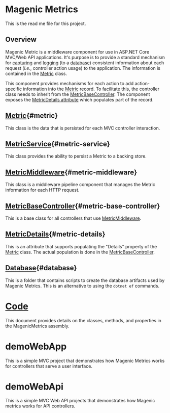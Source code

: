 # Magenic Metrics
This is the read me file for this project.

## Overview
Magenic Metric is a middleware component for use in ASP.NET Core MVC/Web API applications.
It's purpose is to provide a standard mechanism for [capturing](#metric-middleware) and [logging](#metric-service) 
(to a [database](#database)) consistent information about each request (*i.e.*, controller action usage) to the application.
The information is contained in the [Metric](#metric) class.

This component provides mechanisms for each action to add action-specific information into the [Metric](#metric) record.
To facilitate this, the controller class needs to inherit from the [MetricBaseController](#metric-base-controller).
The component exposes the [MetricDetails attribute](#metric-details) which populates part of the record.

## [Metric](Documentation/Metric.md){#metric}
This class is the data that is persisted for each MVC controller interaction.

## [MetricService](Documentation/MetricService.md){#metric-service}
This class provides the ability to persist a Metric to a backing store.

## [MetricMiddleware](Documentation/MetricMiddleware.md){#metric-middleware}
This class is a middleware pipeline component that manages the Metric information for each HTTP request.

## [MetricBaseController](Documentation/MetricBaseController.md){#metric-base-controller}
This is a base class for all controllers that use [MetricMiddleware](#metric-middleware).

## [MetricDetails](Documentation/MetricDetails.md){#metric-details}
This is an attribute that supports populating the "Details" property of the [Metric](#metric) class.
The actual population is done in the [MetricBaseController](#metric-base-controller).

## [Database](Documentation/Database.md){#database}
This is a folder that contains scripts to create the database artifacts used by Magenic Metrics. This is an alternative to using the `dotnet ef` commands.

# [Code](Documentation/MagenicMetrics.md)
This document provides details on the classes, methods, and properties in the MagenicMetrics assembly.

# demoWebApp
This is a simple MVC project that demonstrates how Magenic Metrics works for controllers that serve a user interface.

# demoWebApi
This is a simple MVC Web API projects that demonstrates how Magenic metrics works for API controllers.

